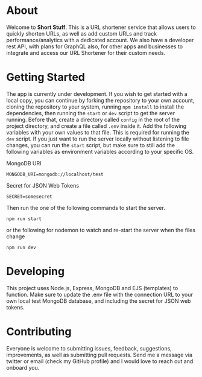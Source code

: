 # About

Welcome to **Short Stuff**. This is a URL shortener service that allows users to quickly shorten URLs, as well as add custom URLs and track performance/analytics with a dedicated account. We also have a developer rest API, with plans for GraphQL also, for other apps and businesses to integrate and access our URL Shortener for their custom needs.

# Getting Started

The app is currently under development. If you wish to get started with a local copy, you can continue by forking the repository to your own account, cloning the repository to your system, running `npm install` to install the dependencies, then running the `start` or `dev` script to get the server running. Before that, create a directory called `config` in the root of the project directory, and create a file called `.env` inside it. Add the following variables with your own values to that file. This is required for running the `dev` script. If you just want to run the server locally without listening to file changes, you can run the `start` script, but make sure to still add the following variables as environment variables according to your specific OS.

MongoDB URI

```
MONGODB_URI=mongodb://localhost/test
```

Secret for JSON Web Tokens

```
SECRET=somesecret
```

Then run the one of the following commands to start the server.

```
npm run start
```

or the following for nodemon to watch and re-start the server when the files change

```
npm run dev
```

# Developing

This project uses Node.js, Express, MongoDB and EJS (templates) to function. Make sure to update the .env file with the connection URL to your own local test MongoDB database, and including the secret for JSON web tokens.

# Contributing

Everyone is welcome to submitting issues, feedback, suggestions, improvements, as well as submitting pull requests. Send me a message via twitter or email (check my GitHub profile) and I would love to reach out and onboard you.
